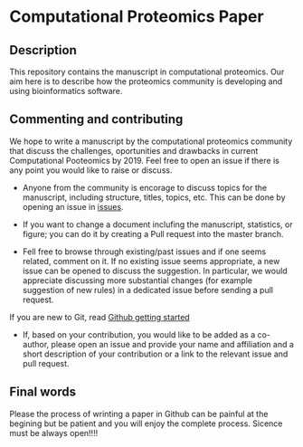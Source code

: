 # Computational Proteomics Paper 

## Description 

This repository contains the manuscript in computational proteomics. Our aim here is to describe how the proteomics community is developing and using bioinformatics software. 

## Commenting and contributing 

We hope to write a manuscript by the computational proteomics community that discuss the challenges, oportunities and drawbacks in current Computational Pooteomics by 2019. Feel free to open an issue if there is any point you would like to raise or discuss.

- Anyone from the community is encorage to discuss topics for the manuscript, including structure, titles, topics, etc. This can be done by opening an issue in [issues](https://github.com/ypriverol/compomics-paper/issues). 

- If you want to change a document inclufing the manuscript, statistics, or figure; you can do it by creating a Pull request into the master branch. 

- Fell free to browse through existing/past issues and if one seems related, comment on it. If no existing issue seems appropriate, a new issue can be opened to discuss the suggestion. In particular, we would appreciate discussing more substantial changes (for example suggestion of new rules) in a dedicated issue before sending a pull request.

If you are new to Git, read [Github getting started](https://guides.github.com/activities/hello-world/)

- If, based on your contribution, you would like to be added as a co-author, please open an issue and provide your name and affiliation and a short description of your contribution or a link to the relevant issue and pull request.

## Final words

Please the process of wrinting a paper in Github can be painful at the begining but be patient and you will enjoy the complete process. Sicence must be always open!!!! 
